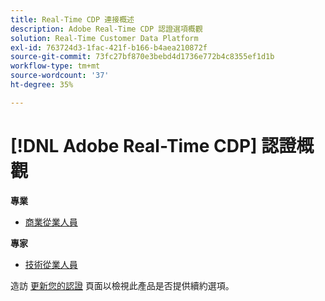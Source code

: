 ```yaml
---
title: Real-Time CDP 連接概述
description: Adobe Real-Time CDP 認證選項概觀
solution: Real-Time Customer Data Platform
exl-id: 763724d3-1fac-421f-b166-b4aea210872f
source-git-commit: 73fc27bf870e3bebd4d1736e772b4c8355ef1d1b
workflow-type: tm+mt
source-wordcount: '37'
ht-degree: 35%

---
```


# [!DNL Adobe Real-Time CDP] 認證概觀

**專業**

* [商業從業人員](/help/certifications/rtcdp/rtcdp-p-business.md) <!--AD0-E602-->

**專家**

* [技術從業人員](/help/certifications/rtcdp/rtcdp-e-technical.md) <!--AD0-E600 and E601-->

造訪 [更新您的認證](/help/certifications/renew.md) 頁面以檢視此產品是否提供續約選項。

